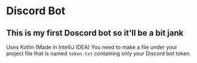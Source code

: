 # Discord Bot
## This is my first Doscord bot so it'll be a bit jank

Uses Kotlin (Made in IntelliJ IDEA)
You need to make a file under your project file that is named `token.txt` containing only your Discord bot token.
